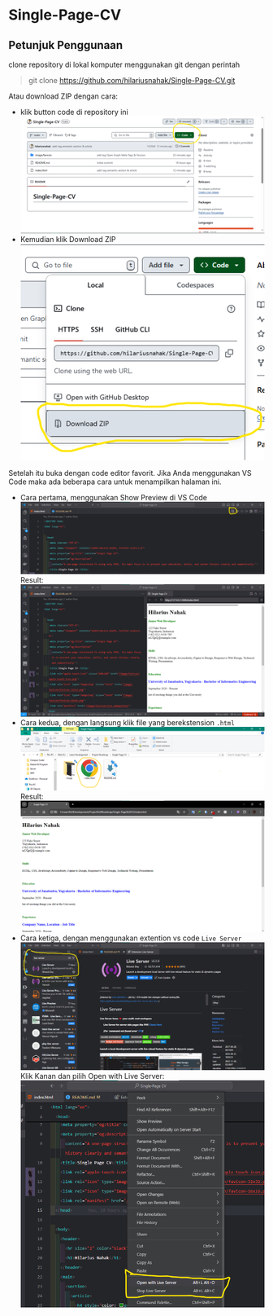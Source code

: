 # Single-Page-**CV**

## Petunjuk Penggunaan
 clone repository di lokal komputer menggunakan git dengan perintah
> git clone https://github.com/hilariusnahak/Single-Page-CV.git

Atau download ZIP dengan cara:
- klik button code di repository ini
  ![Button Code](image/Btn%20Code%20GitHub.png)
- Kemudian klik Download ZIP
  ![Click Download ZIP](image/klik%20Download%20ZIP.png)

Setelah itu buka dengan code editor favorit. Jika Anda menggunakan VS Code maka ada beberapa cara untuk menampilkan halaman ini.
- Cara pertama, menggunakan Show Preview di VS Code
  ![Show Preview](image/Show%20Preview.png)
Result:
  ![Result Show Preview](image/Result-Show-Preview.png)
- Cara kedua, dengan langsung klik file yang berekstension `.html`
  ![Extention HTML](image/explorer%20windows.png)
  Result:
  ![Result In Browser Chrome](image/Result-In-Browser.png)
- Cara ketiga, dengan menggunakan extention vs code `Live Server`
  ![Download Extention Live Server](image/Live-Server.png)
  Klik Kanan dan pilih Open with Live Server:
  ![Used](image/use%20live%20server.png)